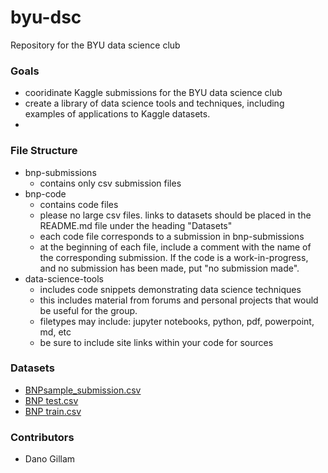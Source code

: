 # byu-dsc
Repository for the BYU data science club

### Goals
* cooridinate Kaggle submissions for the BYU data science club
* create a library of data science tools and techniques, including examples of applications to Kaggle datasets.
* 

### File Structure
* bnp-submissions
    * contains only csv submission files 
* bnp-code
    * contains code files
    * please no large csv files. links to datasets should be placed in the README.md file under the heading "Datasets"
    * each code file corresponds to a submission in bnp-submissions
    * at the beginning of each file, include a comment with the name of the corresponding submission. If the code is a work-in-progress, and no submission has been made, put "no submission made".
* data-science-tools 
    * includes code snippets demonstrating data science techniques
    * this includes material from forums and personal projects that would be useful for the group.
    * filetypes may include: jupyter notebooks, python, pdf, powerpoint, md, etc
    * be sure to include site links within your code for sources

### Datasets
* [BNPsample_submission.csv](https://www.kaggle.com/c/bnp-paribas-cardif-claims-management/download/sample_submission.csv.zip)
* [BNP test.csv](https://www.kaggle.com/c/bnp-paribas-cardif-claims-management/download/test.csv.zip)
* [BNP train.csv](https://www.kaggle.com/c/bnp-paribas-cardif-claims-management/download/train.csv.zip)

### Contributors
* Dano Gillam
